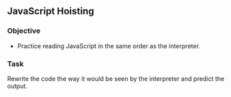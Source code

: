 ## JavaScript Hoisting

### Objective
- Practice reading JavaScript in the same order as the interpreter.

### Task
Rewrite the code the way it would be seen by the interpreter and predict the output.